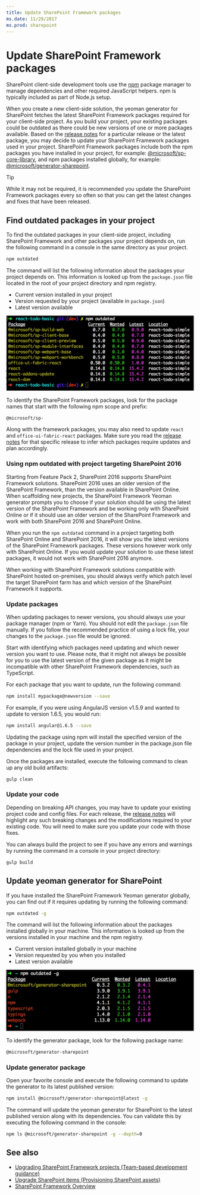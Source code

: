 ```yaml
---
title: Update SharePoint Framework packages 
ms.date: 11/29/2017
ms.prod: sharepoint
---
```



# Update SharePoint Framework packages

SharePoint client-side development tools use the [npm](https://www.npmjs.com/) package manager to manage dependencies and other required JavaScript helpers. npm is typically included as part of Node.js setup.

When you create a new client-side solution, the yeoman generator for SharePoint fetches the latest SharePoint Framework packages required for your client-side project. As you build your project, your existing packages could be outdated as there could be new versions of one or more packages available. Based on the [release notes](https://aka.ms/spfx-release-notes) for a particular release or the latest package, you may decide to update your SharePoint Framework packages used in your project. SharePoint Framework packages include both the npm packages you have installed in your project, for example: [@microsoft/sp-core-library](https://www.npmjs.com/package/@microsoft/sp-core-library), and npm packages installed globally, for example: [@microsoft/generator-sharepoint](https://www.npmjs.com/package/@microsoft/generator-sharepoint). 

> [!TIP]
> While it may not be required, it is recommended you update the SharePoint Framework packages every so often so that you can get the latest changes and fixes that have been released.

## Find outdated packages in your project

To find the outdated packages in your client-side project, including SharePoint Framework and other packages your project depends on, run the following command in a console in the same directory as your project. 

```sh
npm outdated
```

The command will list the following information about the packages your project depends on. This information is looked up from the `package.json` file located in the root of your project directory and npm registry.

* Current version installed in your project
* Version requested by your project (available in `package.json`)
* Latest version available

![NPM outdated packages](../../images/npm-outdated-packages-list.png)

To identify the SharePoint Framework packages, look for the package names that start with the following npm scope and prefix:

```text
@microsoft/sp-
```

Along with the framework packages, you may also need to update `react` and `office-ui-fabric-react` packages. Make sure you read the [release notes](https://aka.ms/spfx-release-notes) for that specific release to infer which packages require updates and plan accordingly.

### Using npm outdated with project targeting SharePoint 2016

Starting from Feature Pack 2, SharePoint 2016 supports SharePoint Framework solutions. SharePoint 2016 uses an older version of the SharePoint Framework, than the version available in SharePoint Online. When scaffolding new projects, the SharePoint Framework Yeoman generator prompts you to choose if your solution should be using the latest version of the SharePoint Framework and be working only with SharePoint Online or if it should use an older version of the SharePoint Framework and work with both SharePoint 2016 and SharePoint Online.

When you run the `npm outdated` command in a project targeting both SharePoint Online and SharePoint 2016, it will show you the latest versions of the SharePoint Framework packages. These versions however work only with SharePoint Online. If you would update your solution to use these latest packages, it would not work with SharePoint 2016 anymore.

When working with SharePoint Framework solutions compatible with SharePoint hosted on-premises, you should always verify which patch level the target SharePoint farm has and which version of the SharePoint Framework it supports.

### Update packages

When updating packages to newer versions, you should always use your package manager (npm or Yarn). You should not edit the `package.json` file manually. If you follow the recommended practice of using a lock file, your changes to the `package.json` file would be ignored.

Start with identifying which packages need updating and which newer version you want to use. Please note, that it might not always be possible for you to use the latest version of the given package as it might be incompatible with other SharePoint Framework dependencies, such as TypeScript.

For each package that you want to update, run the following command:

```sh
npm install mypackage@newversion --save
```

For example, if you were using AngularJS version v1.5.9 and wanted to update to version 1.6.5, you would run:

```sh
npm install angular@1.6.5 --save
```

Updating the package using npm will install the specified version of the package in your project, update the version number in the package.json file dependencies and the lock file used in your project.

Once the packages are installed, execute the following command to clean up any old build artifacts:

```sh
gulp clean
```

### Update your code

Depending on breaking API changes, you may have to update your existing project code and config files. For each release, the [release notes](https://aka.ms/spfx-release-notes) will highlight any such breaking changes and the modifications required to your existing code. You will need to make sure you update your code with those fixes.

You can always build the project to see if you have any errors and warnings by running the command in a console in your project directory:

```sh
gulp build
```

## Update yeoman generator for SharePoint

If you have installed the SharePoint Framework Yeoman generator globally, you can find out if it requires updating by running the following command:

```sh
npm outdated -g
```

The command will list the following information about the packages installed globally in your machine. This information is looked up from the versions installed in your machine and the npm registry.

* Current version installed globally in your machine
* Version requested by you when you installed
* Latest version available

![NPM outdated global packages](../../images/npm-outdated-global-packages-list.png)

To identify the generator package, look for the following package name:

```sh
@microsoft/generator-sharepoint
```

### Update generator package

Open your favorite console and execute the following command to update the generator to its latest published version:

```sh
npm install @microsoft/generator-sharepoint@latest -g
```

The command will update the yeoman generator for SharePoint to the latest published version along with its dependencies. You can validate this by executing the following command in the console:

```sh
npm ls @microsoft/generator-sharepoint -g --depth=0
```

## See also

- [Upgrading SharePoint Framework projects (Team-based development guidance)](https://docs.microsoft.com/en-us/sharepoint/dev/spfx/team-based-development-on-sharepoint-framework#upgrading-sharepoint-framework-projects)
- [Upgrade SharePoint items (Provisioning SharePoint assets)](https://docs.microsoft.com/en-us/sharepoint/dev/spfx/toolchain/provision-sharepoint-assets#upgrade-sharepoint-items)
- [SharePoint Framework Overview](../../sharepoint-framework-overview.md)